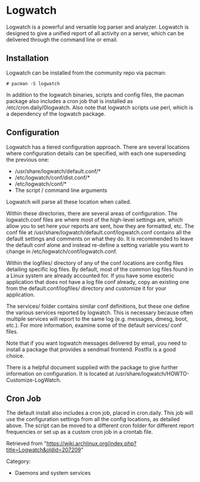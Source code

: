 Logwatch
========

Logwatch is a powerful and versatile log parser and analyzer. Logwatch
is designed to give a unified report of all activity on a server, which
can be delivered through the command line or email.

Installation
------------

Logwatch can be installed from the community repo via pacman:

    # pacman -S logwatch

In addition to the logwatch binaries, scripts and config files, the
pacman package also includes a cron job that is installed as
/etc/cron.daily/0logwatch. Also note that logwatch scripts use perl,
which is a dependency of the logwatch package.

Configuration
-------------

Logwatch has a tiered configuration approach. There are several
locations where configuration details can be specified, with each one
superseding the previous one:

-   /usr/share/logwatch/default.conf/*
-   /etc/logwatch/conf/dist.conf/*
-   /etc/logwatch/conf/*
-   The script / command line arguments

Logwatch will parse all these location when called.

Within these directories, there are several areas of configuration. The
logwatch.conf files are where most of the high-level settings are, which
allow you to set here your reports are sent, how they are formatted,
etc. The conf file at /usr/share/logwatch/default.conf/logwatch.conf
contains all the default settings and comments on what they do. It is
recommended to leave the default conf alone and instead re-define a
setting variable you want to change in /etc/logwatch/conf/logwatch.conf.

Within the logfiles/ directory of any of the conf locations are config
files detailing specific log files. By default, most of the common log
files found in a Linux system are already accounted for. If you have
some esoteric application that does not have a log file conf already,
copy an existing one from the default.conf/logfiles/ directory and
customize it for your application.

The services/ folder contains similar conf definitions, but these one
define the various services reported by logwatch. This is necessary
because often multiple services will report to the same log (e.g.
messages, dmesg, boot, etc.). For more information, examine some of the
default services/ conf files.

Note that if you want logwatch messages delivered by email, you need to
install a package that provides a sendmail frontend. Postfix is a good
choice.

There is a helpful document supplied with the package to give further
information on configuration. It is located at
/usr/share/logwatch/HOWTO-Customize-LogWatch.

Cron Job
--------

The default install also includes a cron job, placed in cron.daily. This
job will use the configuration settings from all the config locations,
as detailed above. The script can be moved to a different cron folder
for different report frequencies or set up as a custom cron job in a
crontab file.

Retrieved from
"https://wiki.archlinux.org/index.php?title=Logwatch&oldid=207209"

Category:

-   Daemons and system services
